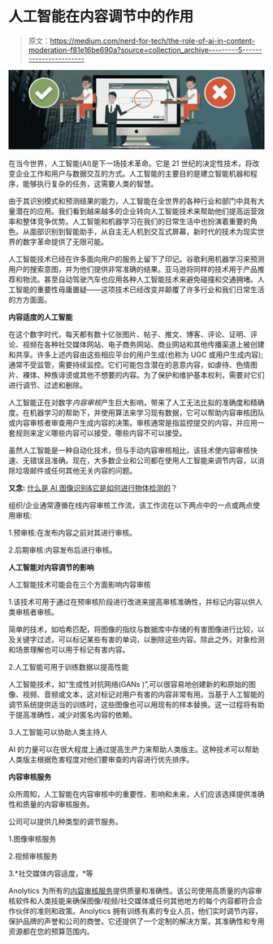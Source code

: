 # 人工智能在内容调节中的作用

> 原文：<https://medium.com/nerd-for-tech/the-role-of-ai-in-content-moderation-f81e16be690a?source=collection_archive---------5----------------------->

![](img/46108214fcb6c827c07a662c3050e426.png)

在当今世界，人工智能(AI)是下一场技术革命。它是 21 世纪的决定性技术，将改变企业工作和用户与数据交互的方式。人工智能的主要目的是建立智能机器和程序，能够执行复杂的任务，这需要人类的智慧。

由于其识别模式和预测结果的能力，人工智能在全世界的各种行业和部门中具有大量潜在的应用。我们看到越来越多的企业转向人工智能技术来帮助他们提高运营效率和整体竞争优势。人工智能和机器学习在我们的日常生活中也扮演着重要的角色。从面部识别到智能助手，从自主无人机到交互式屏幕，新时代的技术为现实世界的数字革命提供了无限可能。

人工智能技术已经在许多面向用户的服务上留下了印记。谷歌利用机器学习来预测用户的搜索意图，并为他们提供非常准确的结果。亚马逊将同样的技术用于产品推荐和物流。甚至自动驾驶汽车也应用各种人工智能技术来避免碰撞和交通拥堵。人工智能的重要性毋庸置疑——这项技术已经改变并颠覆了许多行业和我们日常生活的方方面面。

**内容适度的人工智能**

在这个数字时代，每天都有数十亿张图片、帖子、推文、博客、评论、证明、评论、视频在各种社交媒体网站、电子商务网站、商业网站和其他传播渠道上被创建和共享。许多上述内容由这些相应平台的用户生成(也称为 UGC 或用户生成内容);通常不受监管，需要持续监控。它们可能包含潜在的恶意内容，如虐待、色情图片、裸体、种族诽谤或其他不想要的内容。为了保护和维护基本权利，需要对它们进行调节、过滤和删除。

人工智能正在对数字*内容审核*产生巨大影响，带来了人工无法比拟的准确度和精确度。在机器学习的帮助下，并使用算法来学习现有数据，它可以帮助内容审核团队或内容审核者审查用户生成内容的决策。审核通常是指监控提交的内容，并应用一套规则来定义哪些内容可以接受，哪些内容不可以接受。

虽然人工智能是一种自动化技术，但与手动内容审核相比，该技术使内容审核快速、无错误且准确。现在，大多数企业和公司都在使用人工智能来调节内容，以消除垃圾邮件或任何其他无关内容的问题。

**又念:** [什么是 AI 图像识别&它是如何进行物体检测的](https://www.anolytics.ai/blog/what-is-ai-image-recognition-how-does-it-work/)？

组织/企业通常遵循在线内容审核工作流，该工作流在以下两点中的一点或两点使用审核:

1.预审核:在发布内容之前对其进行审核。

2.后期审核:内容发布后进行审核。

**人工智能对内容调节的影响**

人工智能技术可能会在三个方面影响内容审核

1.该技术可用于通过在预审核阶段进行改进来提高审核准确性，并标记内容以供人类审核者审核。

简单的技术，如哈希匹配，将图像的指纹与数据库中存储的有害图像进行比较，以及关键字过滤，可以标记某些有害的单词，以删除这些内容。除此之外，对象检测和场景理解也可以用于标记有害内容。

2.人工智能可用于训练数据以提高性能

人工智能技术，如“生成性对抗网络(GANs )”,可以很容易地创建新的和原始的图像、视频、音频或文本，这对标记对用户有害的内容非常有用。当基于人工智能的调节系统提供适当的训练时，这些图像也可以用现有的样本替换。这一过程将有助于提高准确性，减少对匿名内容的依赖。

3.人工智能可以协助人类主持人

AI 的力量可以在很大程度上通过提高生产力来帮助人类版主。这种技术可以帮助人类版主根据危害程度对他们要审查的内容进行优先排序。

**内容审核服务**

众所周知，人工智能在内容审核中的重要性、影响和未来，人们应该选择提供准确性和质量的内容审核服务。

公司可以提供几种类型的调节服务。

1.图像审核服务

2.视频审核服务

3.*社交媒体内容适度，*等

Anolytics 为所有的[内容审核服务](https://www.anolytics.ai/content-moderation-services/)提供质量和准确性。该公司使用高质量的内容审核软件和人类技能来确保图像/视频/社交媒体或任何其他地方的每个内容都符合合作伙伴的准则和政策。Anolytics 拥有训练有素的专业人员，他们实时调节内容，保护品牌的声誉和公司的商誉。它还提供了一个定制的解决方案，其准确性和专用资源都在您的预算范围内。